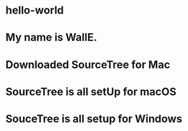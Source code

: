 # hello-world
# My name is WallE.
# Downloaded SourceTree for Mac
# SourceTree is all setUp for macOS
# SouceTree is all setup for Windows